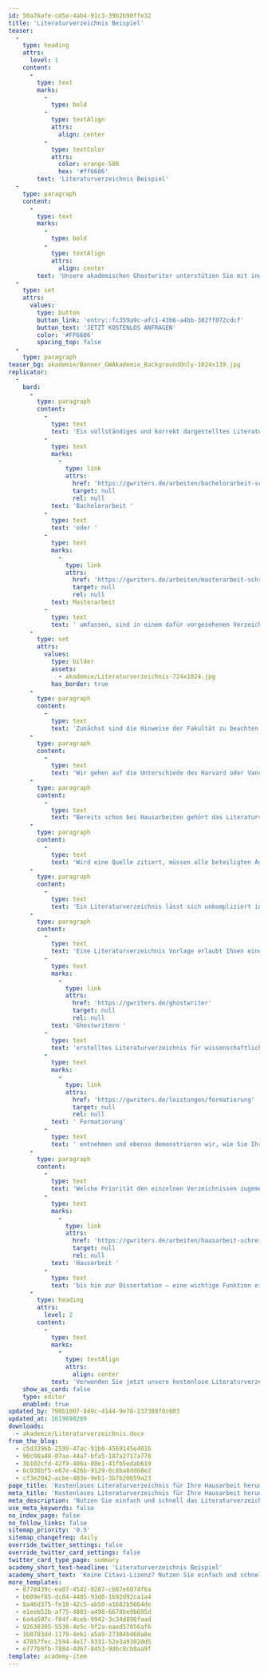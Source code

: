 ```yaml
---
id: 56a76afe-cd5a-4ab4-91c3-39b2b98ffe32
title: 'Literaturverzeichnis Beispiel'
teaser:
  -
    type: heading
    attrs:
      level: 1
    content:
      -
        type: text
        marks:
          -
            type: bold
          -
            type: textAlign
            attrs:
              align: center
          -
            type: textColor
            attrs:
              color: orange-500
              hex: '#ff6606'
        text: 'Literaturverzeichnis Beispiel'
  -
    type: paragraph
    content:
      -
        type: text
        marks:
          -
            type: bold
          -
            type: textAlign
            attrs:
              align: center
        text: 'Unsere akademischen Ghostwriter unterstützen Sie mit individuellen Vorlagen, persönlichen Coachings oder unserem professionellen Ghostwriting-Service bei Ihrer Abschlussarbeit!'
  -
    type: set
    attrs:
      values:
        type: button
        button_link: 'entry::fc359a9c-afc1-43b6-a4bb-302ff072cdcf'
        button_text: 'JETZT KOSTENLOS ANFRAGEN'
        color: '#FF6606'
        spacing_top: false
  -
    type: paragraph
teaser_bg: akademie/Banner_GWAkademie_BackgroundOnly-1024x139.jpg
replicator:
  -
    bard:
      -
        type: paragraph
        content:
          -
            type: text
            text: 'Ein vollständiges und korrekt dargestelltes Literaturverzeichnis ist in allen wissenschaftlichen Abschlussarbeiten unerlässlich. Jene Quellenangaben, die gewisse Teilbereiche einer '
          -
            type: text
            marks:
              -
                type: link
                attrs:
                  href: 'https://gwriters.de/arbeiten/bachelorarbeit-schreiben-lassen'
                  target: null
                  rel: null
            text: 'Bachelorarbeit '
          -
            type: text
            text: 'oder '
          -
            type: text
            marks:
              -
                type: link
                attrs:
                  href: 'https://gwriters.de/arbeiten/masterarbeit-schreiben-lassen'
                  target: null
                  rel: null
            text: Masterarbeit
          -
            type: text
            text: ' umfassen, sind in einem dafür vorgesehenen Verzeichnis zu nennen. Daher ist es für alle Studenten nicht unwesentlich, die geeignete Darstellungsform zu kennen.'
      -
        type: set
        attrs:
          values:
            type: bilder
            assets:
              - akademie/Literaturverzeichnis-724x1024.jpg
            has_border: true
      -
        type: paragraph
        content:
          -
            type: text
            text: 'Zunächst sind die Hinweise der Fakultät zu beachten, nach denen das Literaturverzeichnis erstellt werden soll. Ferner wird das Literaturverzeichnis nicht einheitlich dargestellt, sondern umfasst einen bestimmten Zitierstil.'
      -
        type: paragraph
        content:
          -
            type: text
            text: 'Wir gehen auf die Unterschiede des Harvard oder Vancouver Stils ein und erklären Ihnen die Eigenschaften der deutschen Zitierweise oder des OSCOLA Stils. Nutzen Sie unser Literaturverzeichnis Beispiel und stellen Sie eine professionelle Darstellung Ihrer Literaturquellen sicher.'
      -
        type: paragraph
        content:
          -
            type: text
            text: "Bereits schon bei Hausarbeiten gehört das Literaturverzeichnis zum Standard. Das Zitieren ist eine allgemein bekannte Vorgehensweise in wissenschaftlichen Arbeiten und benötigt ebenso ein Verzeichnis, in dem\_die Autoren aufgelistet sind."
      -
        type: paragraph
        content:
          -
            type: text
            text: 'Wird eine Quelle zitiert, müssen alle beteiligten Autoren genannt werden und dieses geschieht in einem Literaturverzeichnis. Die gebündelten Quellenangaben sind darin auf einen Blick zu finden und es lässt sich direkt entnehmen, mit welchen Quellen gearbeitet wurde.'
      -
        type: paragraph
        content:
          -
            type: text
            text: 'Ein Literaturverzeichnis lässt sich unkompliziert in Word erstellen, jedoch nur dann, wenn der wissenschaftliche Aufbau bekannt ist. Schließlich werden Literaturverzeichnisse auch für anderweitige Schriftstücke angewendet, welche jedoch einen anderen Aufbau verlangen.'
      -
        type: paragraph
        content:
          -
            type: text
            text: 'Eine Literaturverzeichnis Vorlage erlaubt Ihnen einen Einblick in ein professionelles, von akademischen '
          -
            type: text
            marks:
              -
                type: link
                attrs:
                  href: 'https://gwriters.de/ghostwriter'
                  target: null
                  rel: null
            text: 'Ghostwritern '
          -
            type: text
            text: 'erstelltes Literaturverzeichnis für wissenschaftliche Arbeiten, an dem Sie sich in Ihrem eigenen Schreibprozess orientieren können. Aus dieser Vorlage können Sie die korrekte'
          -
            type: text
            marks:
              -
                type: link
                attrs:
                  href: 'https://gwriters.de/leistungen/formatierung'
                  target: null
                  rel: null
            text: ' Formatierung'
          -
            type: text
            text: ' entnehmen und ebenso demonstrieren wir, wie Sie Ihr Literaturverzeichnis in Word erstellen können.'
      -
        type: paragraph
        content:
          -
            type: text
            text: 'Welche Priorität den einzelnen Verzeichnissen zugemessen wird, hängt oft vom jeweiligen Fachbereich ab. In jedem Fall nimmt dieses Verzeichnis allerdings – von der ersten '
          -
            type: text
            marks:
              -
                type: link
                attrs:
                  href: 'https://gwriters.de/arbeiten/hausarbeit-schreiben-lassen'
                  target: null
                  rel: null
            text: 'Hausarbeit '
          -
            type: text
            text: 'bis hin zur Dissertation – eine wichtige Funktion ein.'
      -
        type: heading
        attrs:
          level: 2
        content:
          -
            type: text
            marks:
              -
                type: textAlign
                attrs:
                  align: center
            text: 'Verwenden Sie jetzt unsere kostenlose Literaturverzeichnis-Vorlage'
    show_as_card: false
    type: editor
    enabled: true
updated_by: 790b1007-849c-4144-9e78-237388f0c603
updated_at: 1619690269
downloads:
  - akademie/Literaturverzeichnis.docx
from_the_blog:
  - c5d3396b-2599-47ac-91b0-4569145e4016
  - 90c98a48-07aa-44a7-bfa5-187a2717a778
  - 3b102cfd-42f9-406a-80e1-41fb5edab619
  - 6c036bf5-e67e-426b-9129-0c8ba8dd68e2
  - cf3e2042-acbe-483e-9eb1-3b7b20659a23
page_title: 'Kostenloses Literaturverzeichnis für Ihre Hausarbeit herunterladen'
meta_title: 'Kostenloses Literaturverzeichnis für Ihre Hausarbeit herunterladen'
meta_description: 'Nutzen Sie einfach und schnell das Literaturverzeichnis Muster von GWriters. Die kostenlose Vorlage spart Ihnen die fehlende Citavi-Lizenz.'
use_meta_keywords: false
no_index_page: false
no_follow_links: false
sitemap_priority: '0.5'
sitemap_changefreq: daily
override_twitter_settings: false
override_twitter_card_settings: false
twitter_card_type_page: summary
academy_short_text-headline: 'Literaturverzeichnis Beispiel'
academy_short_text: 'Keine Citavi-Lizenz? Nutzen Sie einfach und schnell das Literaturverzeichnis Muster von GWriters.'
more_templates:
  - 8778439c-ea07-4542-9287-cb87e6074f6a
  - b609ef85-dc84-4405-93d0-1b92d92ca1a4
  - 8a46d375-fe18-42c5-ab50-a1682b5664de
  - e1eeb52b-af75-4803-a498-6678be9b695d
  - 6a4a507c-f04f-4ceb-9942-3c34d896faad
  - 92638305-5538-4e5c-9f2a-eaed57856af6
  - 1b8783dd-1179-4eb1-a5a9-27304b468a8e
  - 47857fec-2594-4e17-9331-52e3a93020d5
  - e777b9fb-7884-4d67-8453-9d6c8cb0aa9f
template: academy-item
---
```

